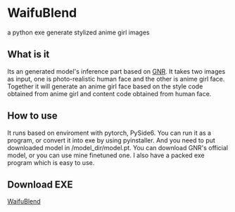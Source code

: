 # WaifuBlend
a python exe generate stylized anime girl images

## What is it
Its an generated model's inference part based on [GNR](https://github.com/mchong6/GANsNRoses). It takes two images as input, one is photo-realistic human face and the other is anime girl face. 
Together it will generate an anime girl face based on the style code obtained from anime girl and content code obtained from human face. 

## How to use
It runs based on enviroment with pytorch, PySide6. You can run it as a program, or convert it into exe by using pyinstaller. And you need to put downloaded model in /model_dir/model.pt.
You can download GNR's official model, or you can use mine finetuned one. I also have a packed exe program which is easy to use.

## Download EXE 
[WaifuBlend](https://github.com/brohaooo/WaifuBlend/releases/tag/v1.0)
